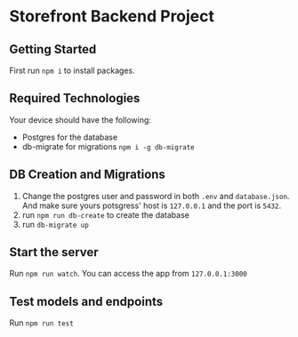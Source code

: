 # Storefront Backend Project

## Getting Started

First run `npm i` to install packages.

## Required Technologies
Your device should have the following:
- Postgres for the database
- db-migrate for migrations `npm i -g db-migrate`

## DB Creation and Migrations

1. Change the postgres user and password in both `.env` and `database.json`. And make sure yours potsgress' host is `127.0.0.1` and the port is `5432`.
2. run `npm run db-create` to create the database
3. run `db-migrate up`

## Start the server

Run `npm run watch`.
You can access the app from `127.0.0.1:3000`

## Test models and endpoints

Run `npm run test`